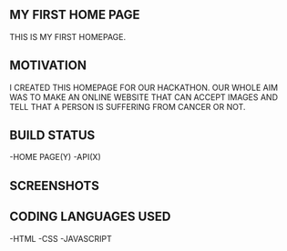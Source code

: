 ## MY FIRST HOME PAGE
THIS IS MY FIRST HOMEPAGE.
## MOTIVATION
I CREATED THIS HOMEPAGE FOR OUR HACKATHON. OUR WHOLE AIM WAS TO MAKE AN ONLINE WEBSITE THAT CAN ACCEPT IMAGES AND TELL THAT A PERSON IS SUFFERING FROM CANCER OR NOT.
## BUILD STATUS
-HOME PAGE(Y)
-API(X)
## SCREENSHOTS

## CODING LANGUAGES USED
-HTML
-CSS
-JAVASCRIPT
